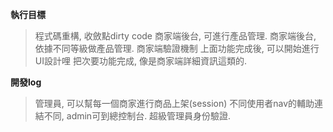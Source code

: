 **執行目標**

> 程式碼重構, 收斂點dirty code
> 商家端後台, 可進行產品管理.
> 商家端後台, 依據不同等級做產品管理.
> 商家端驗證機制
> 上面功能完成後, 可以開始進行UI設計哩
> 把次要功能完成, 像是商家端詳細資訊這類的.

**開發log**

> 管理員, 可以幫每一個商家進行商品上架(session)
> 不同使用者nav的輔助連結不同, admin可到總控制台.
> 超級管理員身份驗證.